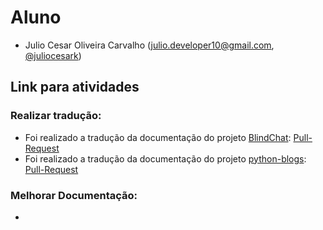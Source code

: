 # Aluno
  - Julio Cesar Oliveira Carvalho (julio.developer10@gmail.com, [@juliocesark](https://github.com/juliocesark))
  
  ## Link para atividades
  ### Realizar tradução:
  - Foi realizado a tradução da documentação do projeto [BlindChat](https://github.com/mayukh18/BlindChat): [Pull-Request](https://github.com/mayukh18/BlindChat/pull/32)
 - Foi realizado a tradução da documentação do projeto [python-blogs](https://github.com/python-gsoc/python-blogs): [Pull-Request](https://github.com/python-gsoc/python-blogs/pull/238)
 ### Melhorar Documentação:
 - 
